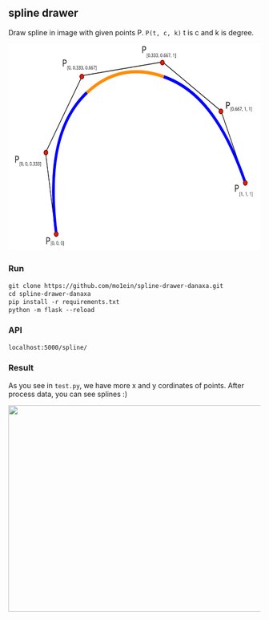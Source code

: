 
## spline drawer
Draw spline in image with given points P. `P(t, c, k)` t is c and k is degree.

<p align="center">
<img src="./static/spline.svg" width="660" height="412" />
</p>


### Run
```
git clone https://github.com/mo1ein/spline-drawer-danaxa.git
cd spline-drawer-danaxa
pip install -r requirements.txt
python -m flask --reload
```

### API
```
localhost:5000/spline/
```

### Result
As you see in `test.py`, we have more x and y cordinates of points. After process data, you can see splines :)

<p align="center">
<img src="./upload/out.jpg" width="660" height="412" />
</p>
